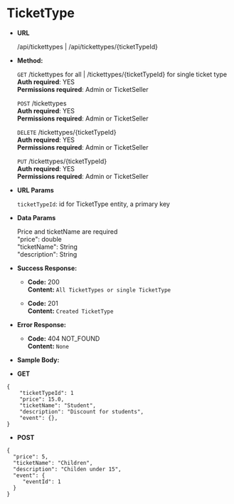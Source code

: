 # **TicketType**

- **URL**

  /api/tickettypes | /api/tickettypes/{ticketTypeId}

- **Method:**

  `GET` /tickettypes for all | /tickettypes/{ticketTypeId} for single ticket type<br />
  **Auth required**: YES<br />
  **Permissions required**: Admin or TicketSeller<br />

  `POST` /tickettypes<br />
  **Auth required**: YES<br />
  **Permissions required**: Admin or TicketSeller<br />

  `DELETE` /tickettypes/{ticketTypeId}<br />
  **Auth required**: YES<br />
  **Permissions required**: Admin or TicketSeller<br />

  `PUT` /tickettypes/{ticketTypeId}<br />
  **Auth required**: YES<br />
  **Permissions required**: Admin or TicketSeller<br />

- **URL Params**

  `ticketTypeId`: id for TicketType entity, a primary key

- **Data Params**

  Price and ticketName are required<br />
  "price": double<br />
  "ticketName": String<br />
  "description": String

- **Success Response:**

  - **Code:** 200 <br />
    **Content:** `All TicketTypes or single TicketType`

  - **Code:** 201 <br />
    **Content:** `Created TicketType`

- **Error Response:**

  - **Code:** 404 NOT_FOUND <br />
    **Content:** `None`

- **Sample Body:**

- **GET**

```
{
    "ticketTypeId": 1
    "price": 15.0,
    "ticketName": "Student",
    "description": "Discount for students",
    "event": {},
}
```

- **POST**

```
{
  "price": 5,
  "ticketName": "Children",
  "description": "Childen under 15",
  "event": {
     "eventId": 1
  }
}
```
